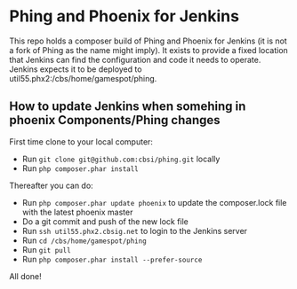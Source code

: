 # Phing and Phoenix for Jenkins

This repo holds a composer build of Phing and Phoenix for Jenkins (it is not a fork of Phing as the name might imply). It exists to provide a fixed location that Jenkins can find the configuration and code it needs to operate. Jenkins expects it to be deployed to util55.phx2:/cbs/home/gamespot/phing.

## How to update Jenkins when somehing in phoenix Components/Phing changes

First time clone to your local computer:
* Run `git clone git@github.com:cbsi/phing.git` locally
* Run `php composer.phar install`

Thereafter you can do:
* Run `php composer.phar update phoenix` to update the composer.lock file with the latest phoenix master 
* Do a git commit and push of the new lock file
* Run `ssh util55.phx2.cbsig.net` to login to the Jenkins server
* Run `cd /cbs/home/gamespot/phing`
* Run `git pull`
* Run `php composer.phar install --prefer-source`

All done!
